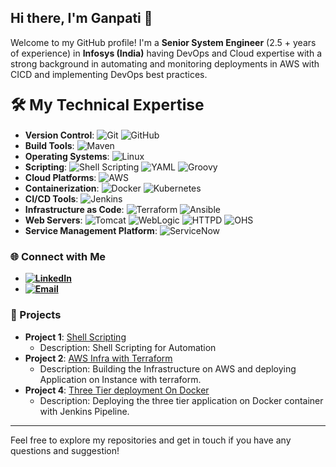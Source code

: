 ## Hi there, I'm Ganpati 👋

Welcome to my GitHub profile! I'm a **Senior System Engineer** (2.5 + years of experience) in **Infosys (India)** having DevOps and Cloud expertise with a strong background in automating and monitoring deployments in AWS with CICD and implementing DevOps best practices.

### <span style="font-size: 1.5em;">🛠️ My Technical Expertise</span>

- **Version Control**: 
  ![Git](https://img.shields.io/badge/-Git-F05032?style=flat&logo=git&logoColor=white) ![GitHub](https://img.shields.io/badge/-GitHub-181717?style=flat&logo=github&logoColor=white)
- **Build Tools**: 
  ![Maven](https://img.shields.io/badge/-Maven-C71A36?style=flat&logo=apache-maven&logoColor=white)
- **Operating Systems**: 
  ![Linux](https://img.shields.io/badge/-Linux-FCC624?style=flat&logo=linux&logoColor=white)
- **Scripting**: 
  ![Shell Scripting](https://img.shields.io/badge/-Shell_Scripting-4EAA25?style=flat&logo=gnu-bash&logoColor=white)
  ![YAML](https://img.shields.io/badge/-YAML-000000?style=flat&logo=yaml&logoColor=white)
  ![Groovy](https://img.shields.io/badge/-Groovy-4298B8?style=flat&logo=groovy&logoColor=white)
- **Cloud Platforms**: 
  ![AWS](https://img.shields.io/badge/-AWS-232F3E?style=flat&logo=amazon-aws&logoColor=white)
- **Containerization**: 
  ![Docker](https://img.shields.io/badge/-Docker-2496ED?style=flat&logo=docker&logoColor=white) ![Kubernetes](https://img.shields.io/badge/-Kubernetes-326CE5?style=flat&logo=kubernetes&logoColor=white)
- **CI/CD Tools**: 
  ![Jenkins](https://img.shields.io/badge/-Jenkins-D24939?style=flat&logo=jenkins&logoColor=white)
- **Infrastructure as Code**: 
  ![Terraform](https://img.shields.io/badge/-Terraform-623CE4?style=flat&logo=terraform&logoColor=white) ![Ansible](https://img.shields.io/badge/-Ansible-EE0000?style=flat&logo=ansible&logoColor=white)
- **Web Servers**: 
  ![Tomcat](https://img.shields.io/badge/-Tomcat-F8DC75?style=flat&logo=apache-tomcat&logoColor=white) ![WebLogic](https://img.shields.io/badge/-WebLogic-00758F?style=flat&logo=oracle&logoColor=white) ![HTTPD](https://img.shields.io/badge/-HTTPD-D22128?style=flat&logo=apache&logoColor=white) ![OHS](https://img.shields.io/badge/-OHS-F80000?style=flat&logo=oracle&logoColor=white)
- **Service Management Platform**: 
  ![ServiceNow](https://img.shields.io/badge/-ServiceNow-000000?style=flat&logo=servicenow&logoColor=white)



<!--
### 📈 GitHub Stats

![Your GitHub stats](https://github-readme-stats.vercel.app/api?username=yourusername&show_icons=true&theme=radical)
![Top Langs](https://github-readme-stats.vercel.app/api/top-langs/?username=yourusername&layout=compact&theme=radical)
-->
### 🌐 Connect with Me
- **[![LinkedIn](https://img.shields.io/badge/-LinkedIn-0077B5?logo=linkedin&logoColor=white)](https://www.linkedin.com/in/ganpati-kolhal/)**
- **[![Email](https://img.shields.io/badge/-Email-D14836?logo=gmail&logoColor=white)](mailto:gnkolhal@gmail.com)**
<!--- [LinkedIn](https://www.linkedin.com/in/ganpati-kolhal/)-->
<!--- [Twitter](https://twitter.com/yourprofile)-->
<!--- [Email](mailto:gnkolhal@gmail.com)-->

<!--
### 📄 Blog Posts
- [How to Set Up a CI/CD Pipeline with Jenkins and Docker](https://yourblog.com/jenkins-docker-cicd)
- [AWS Best Practices for DevOps Engineers](https://yourblog.com/aws-devops)
- [Automating Infrastructure with Terraform and Ansible](https://yourblog.com/terraform-ansible)
-->
### 📂 Projects
- **Project 1**: [Shell Scripting](https://github.com/iam-ganpati/Shell_Scripting_)
  - Description: Shell Scripting for Automation
- **Project 2**: [AWS Infra with Terraform](https://github.com/iam-ganpati/Terraform/tree/main/6.%20Project)
  - Description: Building the Infrastructure on AWS and deploying Application on Instance with terraform.
- **Project 4**: [Three Tier deployment On Docker](https://github.com/iam-ganpati/LoginWebApp-Three-tier-Project)
  - Description: Deploying the three tier application on Docker container with Jenkins Pipeline.
<!--- **Project 3**: [Two Tier App deployment on Docker](https://github.com/iam-ganpati/Project-Two_tier_flask_app_on_docker)
  - Description: Deploying the application on Docker container with Jenkins Pipeline-->
-----

Feel free to explore my repositories and get in touch if you have any questions and suggestion!


<!--
**iam-ganpati/iam-ganpati** is a ✨ _special_ ✨ repository because its `README.md` (this file) appears on your GitHub profile.

Here are some ideas to get you started:

- 🔭 I’m currently working on ...
- 🌱 I’m currently learning ...
- 👯 I’m looking to collaborate on ...
- 🤔 I’m looking for help with ...
- 💬 Ask me about ...
- 📫 How to reach me: ...
- 😄 Pronouns: ...
- ⚡ Fun fact: ...
-->

